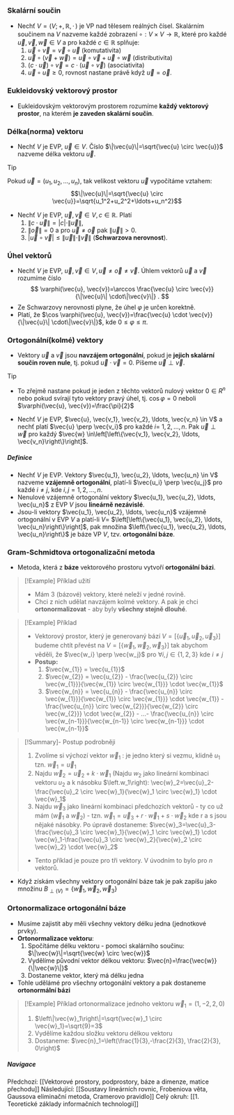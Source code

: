 
### Skalární součin

- Nechť $V=(V ;+, \mathbb{R},\,\cdot\,)$ je VP nad tělesem reálných čísel. Skalárním součinem na $V$ nazveme každé zobrazení $\circ: V \times V \rightarrow \mathbb{R}$, které pro každé $\vec{u}, \vec{v}, \vec{w} \in V$ a pro každé $c \in \mathbb{R}$ splňuje:
	1. $\vec{u} \circ \vec{v}=\vec{v} \circ \vec{u}$   (komutativita)
	2. $\vec{u} \circ(\vec{v}+\vec{w})=\vec{u} \circ \vec{v}+\vec{u} \circ \vec{w}$  (distributivita)
	3. $(c \cdot \vec{u}) \circ \vec{v}=c \cdot(\vec{u} \circ \vec{v})$  (asociativita)
	4. $\vec{u} \circ \vec{u} \geq 0$, rovnost nastane právě když $\vec{u}=\vec{o}$.

### Eukleidovský vektorový prostor
- Eukleidovským vektorovým prostorem rozumíme **každý vektorový prostor**, na kterém **je zaveden skalární součin**.

### Délka(norma) vektoru
- Nechť $V$ je EVP, $\vec{u} \in V$. Číslo $\|\vec{u}\|=\sqrt{\vec{u} \circ \vec{u}}$ nazveme délka vektoru $\vec{u}$.
>[!Tip]
> Pokud $\vec{u}=\left(u_1, u_2, \ldots, u_n\right)$, tak velikost vektoru $\vec{u}$ vypočítáme vztahem:
> $$\|\vec{u}\|=\sqrt{\vec{u} \circ \vec{u}}=\sqrt{u_1^2+u_2^2+\ldots+u_n^2}$$

- Nechť $V$ je EVP, $\vec{u}, \vec{v} \in V, c \in \mathbb{R}$. Platí
	1. $\|c \cdot \vec{u}\|=|c| \cdot\|\vec{u}\|$,
	2. $\|\vec{o}\|=0$ a pro $\vec{u} \neq \vec{o}$ pak $\|\vec{u}\|>0$.
	3. $|\vec{u} \circ \vec{v}| \leq\|\vec{u}\| \cdot\|\vec{v}\|$  (**Schwarzova nerovnost**).

### Úhel vektorů
- Nechť $V$ je EVP, $\vec{u}, \vec{v} \in V, \vec{u} \neq \vec{o} \neq \vec{v}$. Úhlem vektorů $\vec{u}$ a $\vec{v}$ rozumíme číslo
$$
\varphi(\vec{u}, \vec{v})=\arccos \frac{\vec{u} \circ \vec{v}}{\|\vec{u}\| \cdot\|\vec{v}\|} .
$$
- Ze Schwarzovy nerovnosti plyne, že úhel $\varphi$ je určen korektně.
- Platí, že $\cos \varphi(\vec{u}, \vec{v})=\frac{\vec{u} \cdot \vec{v}}{\|\vec{u}\| \cdot\|\vec{v}\|}$, kde $0 \leq \varphi \leq \pi$.

### Ortogonální(kolmé) vektory
- Vektory $\vec{u}$ a $\vec{v}$ jsou **navzájem ortogonální**, pokud je **jejich skalární součin roven nule**, tj. pokud $\vec{u} \cdot \vec{v}=0$. Píšeme $\vec{u} \perp \vec{v}$. 
>[!Tip]
>- To zřejmě nastane pokud je jeden z těchto vektorů nulový vektor $0 \in R^n$ nebo pokud svírají tyto vektory pravý úhel, tj. $\cos \varphi=0$ neboli $\varphi(\vec{u}, \vec{v})=\frac{\pi}{2}$

- Nechť $V$ je EVP, $\vec{u}, \vec{v_1}, \vec{v_2}, \ldots, \vec{v_n} \in V$ a nechť platí $\vec{u} \perp \vec{v_i}$ pro každé $i=$ $1,2, \ldots, n$. Pak $\vec{u} \perp \vec{w}$ pro každý $\vec{w} \in\left[\left\{\vec{v_1}, \vec{v_2}, \ldots, \vec{v_n}\right\}\right]$.

##### Definice
- Nechť $V$ je EVP. Vektory $\vec{u_1}, \vec{u_2}, \ldots, \vec{u_n} \in V$ nazveme **vzájemně ortogonální**, platí-li $\vec{u_i} \perp \vec{u_j}$ pro každé $i \neq j$, kde $i, j=1,2, \ldots, n$.
- Nenulové vzájemně ortogonální vektory $\vec{u_1}, \vec{u_2}, \ldots, \vec{u_n}$ z EVP $V$ jsou **lineárně nezávislé**.
- Jsou-li vektory $\vec{u_1}, \vec{u_2}, \ldots, \vec{u_n}$ vzájemně ortogonální v EVP $V$ a platí-li $V=$ $\left[\left\{\vec{u_1}, \vec{u_2}, \ldots, \vec{u_n}\right\}\right]$, pak množina $\left\{\vec{u_1}, \vec{u_2}, \ldots, \vec{u_n}\right\}$ je báze VP $V$, tzv. **ortogonální báze**.

### Gram-Schmidtova ortogonalizační metoda
- Metoda, která z **báze** vektorového prostoru vytvoří **ortogonální bázi**.
>[!Example] Příklad užití
>- Mám 3 (bázové) vektory, které neleží v jedné rovině. 
>- Chci z nich udělat navzájem kolmé vektory. A pak je chci **ortonormalizovat** - aby byly **všechny stejně dlouhé**.

>[!Example] Příklad
>- Vektorový prostor, který je generovaný bází $V=\left[\left\{\vec{u}_1, \vec{u}_2, \vec{u}_3\right\}\right]$ budeme chtít převést na $V=\left[\left\{\vec{w}_1, \vec{w}_2, \vec{w}_3\right\}\right]$ tak abychom věděli, že $\vec{w_i} \perp \vec{w_j}$ pro $\forall i, j \in\{1,2,3\}$ kde $i \neq j$ 
>- **Postup:**
>	1. $\vec{w_{1}} = \vec{u_{1}}$
>	2. $\vec{w_{2}} = \vec{u_{2}} - \frac{\vec{u_{2}} \circ \vec{w_{1}}}{\vec{w_{1}} \circ \vec{w_{1}}} \cdot \vec{w_{1}}$
>	3. $\vec{w_{n}} = \vec{u_{n}} - \frac{\vec{u_{n}} \circ \vec{w_{1}}}{\vec{w_{1}} \circ \vec{w_{1}}} \cdot \vec{w_{1}} - \frac{\vec{u_{n}} \circ \vec{w_{2}}}{\vec{w_{2}} \circ \vec{w_{2}}} \cdot \vec{w_{2}} - ...- \frac{\vec{u_{n}} \circ \vec{w_{n-1}}}{\vec{w_{n-1}} \circ \vec{w_{n-1}}} \cdot \vec{w_{n-1}}$

>[!Summary]- Postup podrobněji
>1. Zvolíme si výchozí vektor $\vec{w}_1$ : je jedno který si vezmu, klidně $u_1$ tzn. $\vec{w}_1=\vec{u}_1$
>2. Najdu $\vec{w}_2=\vec{u}_2+k \cdot \vec{w}_1$ (Najdu $w_2$ jako lineární kombinaci vektoru $u_2$ a k násobku $\left.w_1\right): \vec{w}_2=\vec{u}_2-\frac{\vec{u}_2 \circ \vec{w}_1}{\vec{w}_1 \circ \vec{w}_1} \cdot \vec{w}_1$
>3. Najdu $\vec{w}_3$ jako lineární kombinaci předchozích vektorů - ty co už mám $\left(\vec{w}_1\right.$ a $\left.\vec{w}_2\right)$ - tzn. $\vec{w}_1=\vec{u}_3+r \cdot \vec{w}_1+s \cdot \vec{w}_2$ kde r a s jsou nějaké násobky. Po úpravě dostaneme: $\vec{w}_3=\vec{u}_3-\frac{\vec{u}_3 \circ \vec{w}_1}{\vec{w}_1 \circ \vec{w}_1} \cdot \vec{w}_1-\frac{\vec{u}_3 \circ \vec{w}_2}{\vec{w}_2 \circ \vec{w}_2} \cdot \vec{w}_2$
>- Tento příklad je pouze pro tři vektory. V úvodním to bylo pro $n$ vektorů.

- Když získám všechny vektory ortogonální báze tak je pak zapíšu jako množinu $B_{\perp(V)}=\left\{\vec{w}_1, \vec{w}_2, \vec{w}_3\right\}$
### Ortonormalizace ortogonální báze
- Musíme zajistit aby měli všechny vektory délku jedna (jednotkové prvky).
- **Ortonormalizace vektoru**:
	1. Spočítáme délku vektoru - pomoci skalárního součinu: $\|\vec{w}\|=\sqrt{\vec{w} \circ \vec{w}}$
	2. Vydělíme původní vektor délkou vektoru: $\vec{n}=\frac{\vec{w}}{\|\vec{w}\|}$
	3. Dostaneme vektor, který má délku jedna
- Tohle udělámé pro všechny ortogonální vektory a pak dostaneme **ortonormální bázi** 

>[!Example] Příklad ortonormalizace jednoho vektoru
>$\vec{w}_1=(1,-2,2,0)$
>1. $\left\|\vec{w}_1\right\|=\sqrt{\vec{w}_1 \circ \vec{w}_1}=\sqrt{9}=3$
>2. Vydělíme každou složku vektoru délkou vektoru
>3. Dostaneme: $\vec{n}_1=\left(\frac{1}{3},-\frac{2}{3}, \frac{2}{3}, 0\right)$

##### Navigace
Předchozí:  [[Vektorové prostory, podprostory, báze a dimenze, matice přechodu]]
Následující: [[Soustavy lineárních rovnic, Frobeniova věta, Gaussova eliminační metoda, Cramerovo pravidlo]]
Celý okruh: [[1. Teoretické základy informačních technologií]]